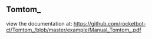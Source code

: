 ## Tomtom_

 view the documentation at: https://github.com/rocketbot-cl/Tomtom_/blob/master/example/Manual_Tomtom_.pdf